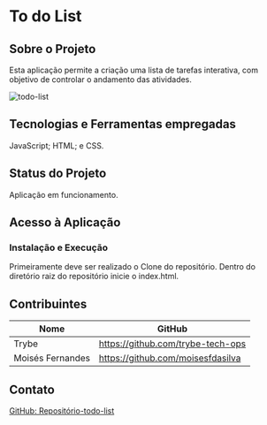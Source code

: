 # To do List

## Sobre o Projeto
Esta aplicação permite a criação uma lista de tarefas interativa, com objetivo de controlar o andamento das atividades.

![todo-list](./todo-list-example.gif)

## Tecnologias e Ferramentas empregadas
JavaScript;
HTML; e
CSS.

## Status do Projeto
Aplicação em funcionamento.

## Acesso à Aplicação
### Instalação e Execução
Primeiramente deve ser realizado o Clone do repositório. Dentro do diretório raiz do repositório inicie o index.html.

## Contribuintes
|Nome|GitHub|
| -------- | -------- |
|Trybe|https://github.com/trybe-tech-ops|
|Moisés Fernandes|https://github.com/moisesfdasilva|

## Contato
[GitHub: Repositório-todo-list](https://github.com/moisesfdasilva/todo-list)
